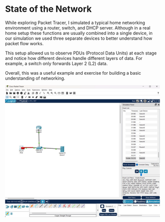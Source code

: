 # State of the Network

While exploring Packet Tracer, I simulated a typical home networking environment using a router, switch, and DHCP server. Although in a real home setup these functions are usually combined into a single device, in our simulation we used three separate devices to better understand how packet flow works.

This setup allowed us to observe PDUs (Protocol Data Units) at each stage and notice how different devices handle different layers of data. For example, a switch only forwards Layer 2 (L2) data.

Overall, this was a useful example and exercise for building a basic understanding of networking.

![](./assets/state_of_network.png)